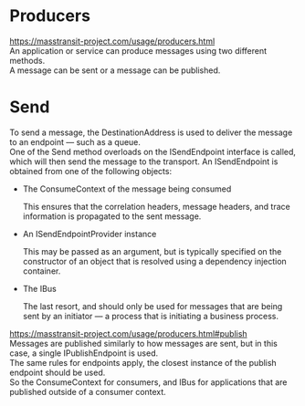 ﻿# Producers
https://masstransit-project.com/usage/producers.html  
An application or service can produce messages using two different methods.  
A message can be sent or a message can be published.  

# Send
To send a message, the DestinationAddress is used to deliver the message to an endpoint — such as a queue.   
One of the Send method overloads on the ISendEndpoint interface is called, which will then send the message to the transport. 
An ISendEndpoint is obtained from one of the following objects:

- The ConsumeContext of the message being consumed

	This ensures that the correlation headers, message headers, and trace information is propagated to the sent message.

- An ISendEndpointProvider instance

	This may be passed as an argument, but is typically specified on the constructor of an object that is resolved using a dependency injection container.

- The IBus

	The last resort, and should only be used for messages that are being sent by an initiator — a process that is initiating a business process.

https://masstransit-project.com/usage/producers.html#publish  
Messages are published similarly to how messages are sent, but in this case, a single IPublishEndpoint is used.  
The same rules for endpoints apply, the closest instance of the publish endpoint should be used.  
So the ConsumeContext for consumers, and IBus for applications that are published outside of a consumer context. 